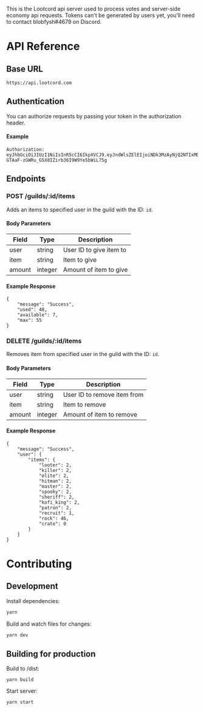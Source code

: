 This is the Lootcord api server used to process votes and server-side economy api requests. Tokens can't be generated by users yet, you'll need to contact blobfysh#4679 on Discord.

# API Reference

## Base URL
```
https://api.lootcord.com
```

## Authentication

You can authorize requests by passing your token in the authorization header.

#### Example

```
Authorization: eyJhbGciOiJIUzI1NiIsInR5cCI6IkpXVCJ9.eyJndWlsZElEIjoiNDk3MzAyNjQ2NTIxMDY5NTY4IiwiaWF0IjoxNjIzNzc4MDUyfQ.SXN6b-GTAaF-zGWRu_G5X8IZirb36I9W9Ye5bWiL75g
```

## Endpoints

### POST /guilds/:id/items

Adds an items to specified user in the guild with the ID: `id`.

#### Body Parameters
| Field      | Type       | Description                           |
| ---------- | ---------- | --------------------------------------|
| user       | string     | User ID to give item to               |
| item       | string     | Item to give                          |
| amount     | integer    | Amount of item to give                |

#### Example Response
```
{
    "message": "Success",
    "used": 48,
    "available": 7,
    "max": 55
}
```

### DELETE /guilds/:id/items

Removes item from specified user in the guild with the ID: `id`.

#### Body Parameters
| Field      | Type       | Description                           |
| ---------- | ---------- | --------------------------------------|
| user       | string     | User ID to remove item from           |
| item       | string     | Item to remove                        |
| amount     | integer    | Amount of item to remove              |

#### Example Response
```
{
    "message": "Success",
    "user": {
        "items": {
            "looter": 2,
            "killer": 2,
            "elite": 2,
            "hitman": 2,
            "master": 2,
            "spooky": 2,
            "sheriff": 2,
            "kofi_king": 2,
            "patron": 2,
            "recruit": 1,
            "rock": 46,
            "crate": 0
        }
    }
}
```

# Contributing

## Development
Install dependencies:
```bash
yarn
```

Build and watch files for changes:
```bash
yarn dev
```

## Building for production

Build to /dist:
```
yarn build
```

Start server:
```
yarn start
```
